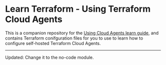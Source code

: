 # Learn Terraform - Using Terraform Cloud Agents

This is a companion repository for the [Using Cloud Agents learn
guide](https://learn.hashicorp.com/tutorials/terraform/cloud-agents),
and contains Terraform conifguration files for you to use to learn how to
configure self-hosted Terraform Cloud Agents.


---
Updated: 
Change it to the no-code module. 
